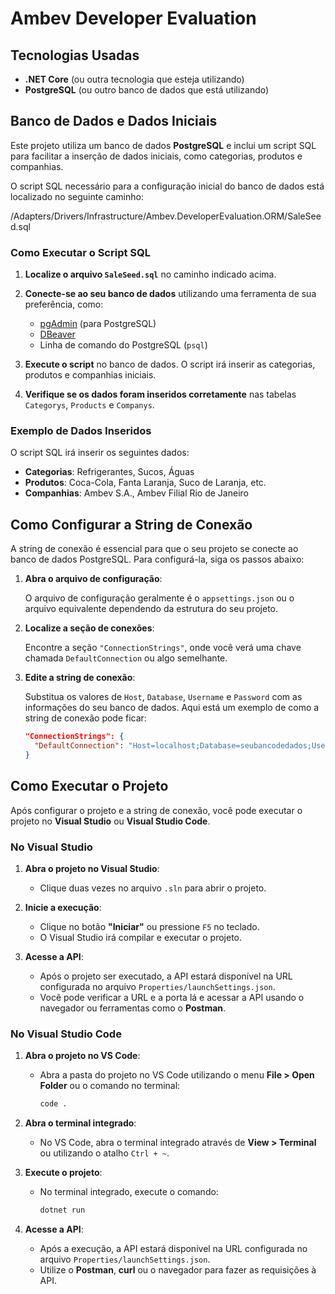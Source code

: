 # Ambev Developer Evaluation

## Tecnologias Usadas

- **.NET Core** (ou outra tecnologia que esteja utilizando)
- **PostgreSQL** (ou outro banco de dados que está utilizando)

## Banco de Dados e Dados Iniciais

Este projeto utiliza um banco de dados **PostgreSQL** e inclui um script SQL para facilitar a inserção de dados iniciais, como categorias, produtos e companhias.

O script SQL necessário para a configuração inicial do banco de dados está localizado no seguinte caminho:

/Adapters/Drivers/Infrastructure/Ambev.DeveloperEvaluation.ORM/SaleSeed.sql

### Como Executar o Script SQL

1. **Localize o arquivo `SaleSeed.sql`** no caminho indicado acima.

2. **Conecte-se ao seu banco de dados** utilizando uma ferramenta de sua preferência, como:
   - [pgAdmin](https://www.pgadmin.org/) (para PostgreSQL)
   - [DBeaver](https://dbeaver.io/)
   - Linha de comando do PostgreSQL (`psql`)

3. **Execute o script** no banco de dados. O script irá inserir as categorias, produtos e companhias iniciais.

4. **Verifique se os dados foram inseridos corretamente** nas tabelas `Categorys`, `Products` e `Companys`.

### Exemplo de Dados Inseridos

O script SQL irá inserir os seguintes dados:

- **Categorias**: Refrigerantes, Sucos, Águas
- **Produtos**: Coca-Cola, Fanta Laranja, Suco de Laranja, etc.
- **Companhias**: Ambev S.A., Ambev Filial Rio de Janeiro


## Como Configurar a String de Conexão

A string de conexão é essencial para que o seu projeto se conecte ao banco de dados PostgreSQL. Para configurá-la, siga os passos abaixo:

1. **Abra o arquivo de configuração**:
   
   O arquivo de configuração geralmente é o `appsettings.json` ou o arquivo equivalente dependendo da estrutura do seu projeto.

2. **Localize a seção de conexões**:

   Encontre a seção `"ConnectionStrings"`, onde você verá uma chave chamada `DefaultConnection` ou algo semelhante.

3. **Edite a string de conexão**:

   Substitua os valores de `Host`, `Database`, `Username` e `Password` com as informações do seu banco de dados. Aqui está um exemplo de como a string de conexão pode ficar:

   ```json
   "ConnectionStrings": {
     "DefaultConnection": "Host=localhost;Database=seubancodedados;Username=seuusuario;Password=suasenha"
   }
   
## Como Executar o Projeto

Após configurar o projeto e a string de conexão, você pode executar o projeto no **Visual Studio** ou **Visual Studio Code**.

### No Visual Studio

1. **Abra o projeto no Visual Studio**:
   - Clique duas vezes no arquivo `.sln` para abrir o projeto.
   
2. **Inicie a execução**:
   - Clique no botão **"Iniciar"** ou pressione `F5` no teclado.
   - O Visual Studio irá compilar e executar o projeto.

3. **Acesse a API**:
   - Após o projeto ser executado, a API estará disponível na URL configurada no arquivo `Properties/launchSettings.json`.
   - Você pode verificar a URL e a porta lá e acessar a API usando o navegador ou ferramentas como o **Postman**.

### No Visual Studio Code

1. **Abra o projeto no VS Code**:
   - Abra a pasta do projeto no VS Code utilizando o menu **File > Open Folder** ou o comando no terminal:

     ```bash
     code .
     ```

2. **Abra o terminal integrado**:
   - No VS Code, abra o terminal integrado através de **View > Terminal** ou utilizando o atalho `Ctrl + ~`.

3. **Execute o projeto**:
   - No terminal integrado, execute o comando:

     ```bash
     dotnet run
     ```

4. **Acesse a API**:
   - Após a execução, a API estará disponível na URL configurada no arquivo `Properties/launchSettings.json`.
   - Utilize o **Postman**, **curl** ou o navegador para fazer as requisições à API.

